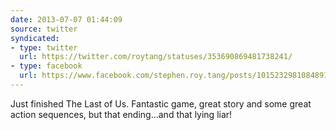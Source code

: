 ```yaml
---
date: 2013-07-07 01:44:09
source: twitter
syndicated:
- type: twitter
  url: https://twitter.com/roytang/statuses/353690869481738241/
- type: facebook
  url: https://www.facebook.com/stephen.roy.tang/posts/10152329810848912
---
```


Just finished The Last of Us. Fantastic game, great story and some great action sequences, but that ending...and that lying liar!